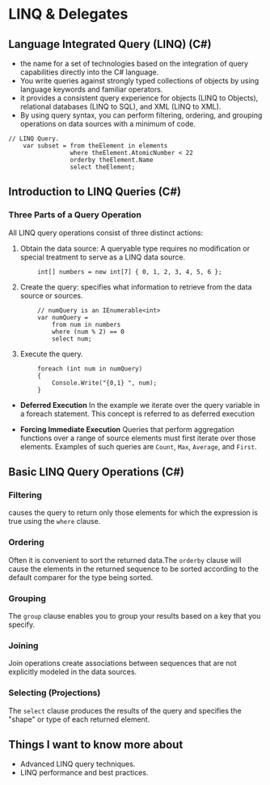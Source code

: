 # LINQ & Delegates

## Language Integrated Query (LINQ) (C#)

- the name for a set of technologies based on the integration of query capabilities directly into the C# language.
- You write queries against strongly typed collections of objects by using language keywords and familiar operators.
- it provides a consistent query experience for objects (LINQ to Objects), relational databases (LINQ to SQL), and XML (LINQ to XML).
- By using query syntax, you can perform filtering, ordering, and grouping operations on data sources with a minimum of code.

```charp
// LINQ Query.
    var subset = from theElement in elements
                 where theElement.AtomicNumber < 22
                 orderby theElement.Name
                 select theElement;
```

## Introduction to LINQ Queries (C#)

### Three Parts of a Query Operation

All LINQ query operations consist of three distinct actions:

1. Obtain the data source: A queryable type requires no modification or special treatment to serve as a LINQ data source.

```charp
        int[] numbers = new int[7] { 0, 1, 2, 3, 4, 5, 6 };
```

2. Create the query: specifies what information to retrieve from the data source or sources.

```charp
        // numQuery is an IEnumerable<int>
        var numQuery =
            from num in numbers
            where (num % 2) == 0
            select num;
```

3. Execute the query.

```charp
        foreach (int num in numQuery)
        {
            Console.Write("{0,1} ", num);
        }
```

- **Deferred Execution**
In the example we iterate over the query variable in a foreach statement. This concept is referred to as deferred execution

- **Forcing Immediate Execution**
Queries that perform aggregation functions over a range of source elements must first iterate over those elements. Examples of such queries are `Count`, `Max`, `Average`, and `First`.

## Basic LINQ Query Operations (C#)

### Filtering

causes the query to return only those elements for which the expression is true using the `where` clause.

### Ordering

Often it is convenient to sort the returned data.The `orderby` clause will cause the elements in the returned sequence to be sorted according to the default comparer for the type being sorted.

### Grouping

The `group` clause enables you to group your results based on a key that you specify.

### Joining

Join operations create associations between sequences that are not explicitly modeled in the data sources.

### Selecting (Projections)

The `select` clause produces the results of the query and specifies the "shape" or type of each returned element.

## Things I want to know more about

- Advanced LINQ query techniques.
- LINQ performance and best practices.

